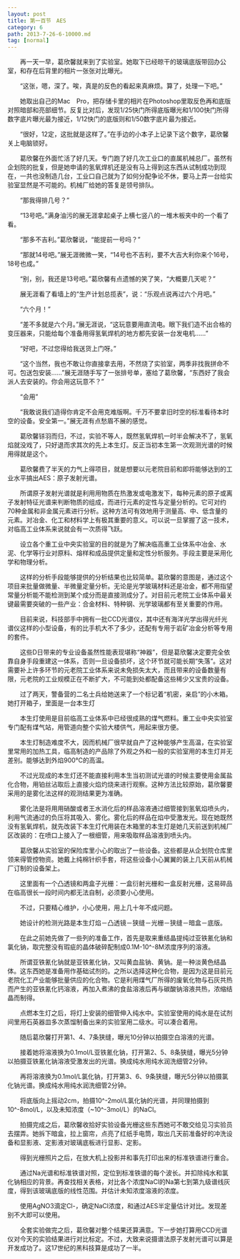 ```yaml
---
layout: post
title: 第一百节　AES
category: 6
path: 2013-7-26-6-10000.md
tag: [normal]
---
```


　　再一天一早，葛欣馨就来到了实验室。她取下已经晾干的玻璃底版带回办公室，和存在后背里的相片一张张对比曝光。

　　“这张，嗯，深了。唉，真是的反色的看起来真麻烦。算了，处理一下吧。”

　　她取出自己的Mac　Pro，把存储卡里的相片在Photoshop里取反色再和底版对照暗部和亮部细节。反复比对后，发现1/25快门所得底版曝光和1/100快门所得数字底片曝光最为接近，1/12快门的底版则和1/50数字底片最为接近。

　　“很好，12定，这批就是这样了。”在手边的小本子上记录下这个数字，葛欣馨关上电脑锁好。

　　葛欣馨在外面忙活了好几天。专门跑了好几次工业口的直属机械总厂。虽然有企划院的批复，但是她申请的氢氧焊机还是没有马上得到这东西从试制成功到现在，一共也没制造几台，工业口自己就为了如何分配争论不休，要马上弄一台给实验室显然是不可能的。机械厂给她的答复是领号排队。

　　“那我得排几号？”

　　“13号吧。”满身油污的展无涯拿起桌子上横七竖八的一堆木板夹中的一个看了看。

　　“那多不吉利。”葛欣馨说，“能提前一号吗？”

　　“那就14号吧。”展无涯微微一笑，“14号也不吉利，要不大吉大利你来个16号，18号也成。”

　　“别，别，我还是13号吧。”葛欣馨有点遗憾的笑了笑，“大概要几天呢？”

　　展无涯看了看墙上的“生产计划总揽表”，说：“乐观点说再过六个月吧。”

　　“六个月！”

　　“差不多就是六个月。”展无涯说，“这玩意要用直流电。眼下我们造不出合格的变压器来，只能给每个准备用得氢氧焊机的地方都先安装一台发电机……”

　　“好吧，不过您得给我送货上门呀。”

　　“这个当然，我也不敢让你直接拿去用，不然烧了实验室，两季非找我拼命不可。包送包安装……”展无涯随手写了一张排号单，塞给了葛欣馨，“东西好了我会派人去安装的。你会用这玩意不？”

　　“会用”

　　“我敢说我们造得你肯定不会用克难版啊。千万不要拿旧时空的标准看待本时空的设备。安全第一。”展无涯有点愁眉不展的感觉。

　　葛欣馨铩羽而归，不过，实验不等人，既然氢氧焊机一时半会解决不了，氢氧焰就没戏了，只好退而求其次的先上本生灯。反正当初本生第一次观测光谱的时候用得就是这个。

　　葛欣馨费了半天的力气上得项目，就是想要以元老院目前和即将能够达到的工业水平搞出AES：原子发射光谱。

　　所谓原子发射光谱就是利用用物质在热激发或电激发下，每种元素的原子或离子发射特征光谱来判断物质的组成，而进行元素的定性与定量分析的。它可对约70种金属和非金属元素进行分析。这种方法可有效地用于测量高、中、低含量的元素。对冶金、化工和材料学上有极其重要的意义。可以说一旦掌握了这一技术，对临高工业体系来说就会有一次质得飞跃。

　　设立各个重工业中央实验室的目的就是为了解决临高重工业体系中冶金、水泥、化学等行业对原料、熔样和成品提供定量和定性分析服务。手段主要是采用化学和物理分析。

　　这样的分析手段能够提供的分析结果也比较简单。葛欣馨的意图是，通过这个项目来批量做微量、半微量定量分析。无论是光学玻璃材料还是冶金，都不用指望常量分析能不能检测到某个成分而是直接测成分了。对目前元老院工业体系中最关键最需要突破的一些产业：合金材料、特种钢、光学玻璃都有至关重要的作用。

　　目前来说，科技部手中拥有一批CCD光谱仪，其中还有海洋光学出得光纤光谱仪这样的小型设备，有的比手机大不了多少，还配有专用于岩矿冶金分析等专用的套件。

　　这些D日带来的专业设备虽然性能表现堪称“神器”，但是葛欣馨决定要完全依靠自身手段重建这一体系，否则一旦设备损坏，这个环节就可能长期“失落”。这对需要补上许多环节的元老院工业体系来说未免损失太大，而且带来的设备数量有限，元老院的工业规模正在不断扩大，不可能到处都配备这些稀少又宝贵的设备。

　　过了两天，警备营的二名士兵给她送来了一个标记着“机密，亲启”的小木箱。她打开箱子，里面是一台本生灯

　　本生灯使用是目前临高工业体系中已经很成熟的煤气燃料。重工业中央实验室专门配有煤气站，用管道向整个实验大楼供气，用起来很方便。

　　本生灯制造难度不大，因而机械厂很早就自产了这种能够产生高温，在实验室里常用的加热工具，临高制造的产品除了外观之外和一般的实验室用的本生灯并无差别。能够达到外焰900℃的高温。

　　不过光现成的本生灯还不能直接利用本生当初测试光谱的时候主要使用金属盐化合物，用铂丝沾取后上直接火焰灼烧来进行观察。这种方法比较原始，葛欣馨要采用的是雾化法这样的观测结果更为准确。

　　雾化法是将用用硝酸或者王水消化后的样品溶液通过细管接到氢氧焰喷头内，利用气流通过的负压将其吸入、雾化。雾化后的样品在焰中受激发光。现在她既然没有氢氧焊机，就先改装下本生灯代用装在木箱里的本生灯是她几天前送到机械厂区改装的：在喷口上接入了一根细管，用来吸取样品溶液到喷头内。

　　葛欣馨从实验室的保险库里小心的取出了一些设备。这些都是从企划院仓库里领来得管控物资。她戴上纯棉针织手套，将这些设备小心翼翼的装上几天前从机械厂订制的设备架上。

　　这里面有一个凸透镜和两盒子光栅：一盒衍射光栅和一盒反射光栅，这易碎品在临高很长一段时间内都无法自制，必须要小心使用。

　　不过，只要精心维护，小心使用，用上几十年不成问题。

　　她设计的检测光路是本生灯焰－凸透镜－狭缝－光栅－狭缝－暗盒－底版。

　　在此之前她先做了一些列的准备工作，首先是取来重结晶提纯过亚铁氰化钠和氯化钠，取完整没有瑕疵的晶体破碎配制成0.1M-10^-8M浓度序列的溶液。

　　所谓亚铁氰化钠就是亚铁氰化钠，又叫黄血盐钠、黄钠。是一种淡黄色结晶体。这东西她是准备用作基础试剂的。之所以选择这种化合物，是因为这是目前元老院化工产业能够批量供应的化合物。它是利用煤气厂所得的废氧化物与石灰共热而产生的亚铁氰化钙溶液，再加入煮沸的食盐溶液后再与碳酸钠溶液共热，浓缩结晶而制得。

　　点燃本生灯之后，将灯上安装的细管伸入纯水中。实验室使用的纯水是在试剂间里用石英器皿多次蒸馏制备出来的实验室用二级水。可以凑合着用。

　　随后葛欣馨打开第1、4、7条狭缝，曝光10分钟以拍摄空白溶液的光谱。

　　接着她将溶液换为0.1mol/L亚铁氰化钠，打开第2、5、8条狭缝，曝光5分钟以拍摄亚铁氰化钠溶液受激发出的光谱。换成纯水用纯水润洗细管2分钟。

　　再将溶液换为0.1mol/L氯化钠，打开第3、6、9条狭缝，曝光5分钟以拍摄氯化钠光谱。换成纯水用纯水润洗细管2分钟。

　　将底版向上摇动2cm，拍摄10^-2mol/L氯化钠的光谱，并同理拍摄到10^-8mol/L，以及未知浓度（~10^-3mol/L）的NaCl。

　　拍摄完成之后，葛欣馨收拾好实验设备光栅这些东西她可不敢交给见习实验员去摆弄。她拆下暗盒，拉上窗帘，点亮了红纸手电筒，取出几天前准备好的冲洗设备和显影液、定影液对玻璃底板进行显影、定影。

　　得到光栅照片之后，在放大机上投影并和事先打印出来的标准铁谱进行重合。

　　通过Na光谱和标准铁谱对照，定位到标准铁谱的每个波长。并扣除纯水和氯化钠相应的背景。再查找相关表格，对比各个浓度NaCl的Na第七到第九级谱线灰度，得到该玻璃底版的线性范围。并估计未知浓度溶液的浓度。

　　使用AgNO3滴定Cl-，确定NaCl浓度，和通过AES半定量估计对比。发现差别不大即可以使用。

　　全套实验做完之后，葛欣馨对整个结果还算满意。下一步她打算用CCD光谱仪对今天的实验结果进行对比标定。不过，大致来说摄谱法原子发射光谱可以算是开发成功了。这17世纪的黑科技算是成功了一半。
